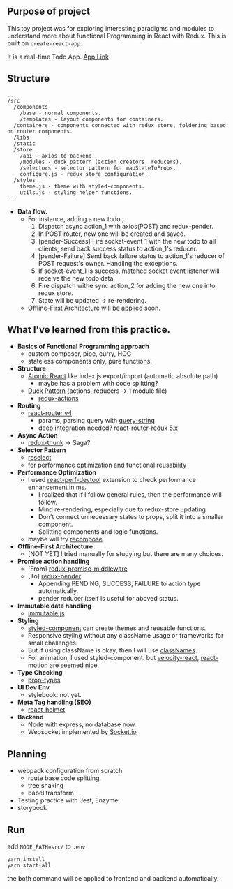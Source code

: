 ## Purpose of project

This toy project was for exploring interesting paradigms and modules to understand more about functional Programming in React with Redux. This is built on `create-react-app`.

It is a real-time Todo App.
[App Link](getConcurrent)

## Structure
```
...
/src
  /components
    /base - normal components.
    /templates - layout components for containers.
  /containers - components connected with redux store, foldering based on router components.
  /libs
  /static
  /store
    /api - axios to backend.
    /modules - duck pattern (action creators, reducers).
    /selectors - selector pattern for mapStateToProps.
    configure.js - redux store configuration.
  /styles
    theme.js - theme with styled-components.
    utils.js - styling helper functions.
...
```
- **Data flow.**
  - For instance, adding a new todo ;
    1. Dispatch async action_1 with axios(POST) and redux-pender.
    2. In POST router, new one will be created and saved.
      1. [pender-Success] Fire socket-event_1 with the new todo to all clients, send back success status to action_1's reducer.
      2. [pender-Failure] Send back failure status to action_1's reducer of POST request's owner. Handling the exceptions.
    3. If socket-event_1 is success, matched socket event listener will receive the new todo data.
    4. Fire dispatch withe sync action_2 for adding the new one into redux store.
    5. State will be updated -> re-rendering.
  - Offline-First Architecture will be applied soon.


## What I've learned from this practice.

- **Basics of Functional Programming approach**
  - custom composer, pipe, curry, HOC
  - stateless components only, pure functions.
- **Structure**
  - [Atomic React](https://arc.js.org/) like index.js export/import (automatic absolute path)
    - maybe has a problem with code splitting?
  - [Duck Pattern](https://github.com/erikras/ducks-modular-redux) (actions, reducers -> 1 module file)
    - [redux-actions](https://github.com/reduxactions/redux-actions)
- **Routing**
  - [react-router v4](https://reacttraining.com/react-router/web/guides/quick-start)
    - params, parsing query with [query-string](https://github.com/sindresorhus/query-string)
    - deep integration needed? [react-router-redux 5.x ](https://github.com/reacttraining/react-router/tree/master/packages/react-router-redux)
- **Async Action**
  - [redux-thunk](https://github.com/gaearon/redux-thunk) -> Saga?
- **Selector Pattern**
  - [reselect](https://github.com/reactjs/reselect)
  - for performance optimization and functional reusability
- **Performance Optimization**
  - I used [react-perf-devtool](https://github.com/nitin42/react-perf-devtool/blob/master/README.md) extension to check performance enhancement in ms.
    - I realized that if I follow general rules, then the performance will follow.
    - Mind re-rendering, especially due to redux-store updating
    - Don't connect unnecessary states to props, split it into a smaller component.
    - Splitting components and logic functions.
  - maybe will try [recompose](https://github.com/acdlite/recompose)
- **Offline-First Architecture**
  - [NOT YET] I tried manually for studying but there are many choices.
- **Promise action handling**
  - [From] [redux-promise-middleware](https://github.com/pburtchaell/redux-promise-middleware)
  - [To] [redux-pender](https://github.com/velopert/redux-pender)
    - Appending PENDING, SUCCESS, FAILURE to action type automatically.
    - pender reducer itself is useful for aboved status.
- **Immutable data handling**
  - [immutable.js](https://facebook.github.io/immutable-js/)
- **Styling**
  - [styled-component](https://www.styled-components.com/) can create themes and reusable functions.
  - Responsive styling without any className usage or frameworks for small challenges.
  - But if using className is okay, then I will use [classNames](https://www.npmjs.com/package/classnames).
  - For animation, I used styled-component. but [velocity-react](https://github.com/google-fabric/velocity-react), [react-motion](https://github.com/chenglou/react-motion) are seemed nice.
- **Type Checking**
  - [prop-types](https://www.npmjs.com/package/prop-types)
- **UI Dev Env**
  - stylebook: not yet.
- **Meta Tag handling (SEO)**
  - [react-helmet](https://github.com/nfl/react-helmet)
- **Backend**
  - Node with express, no database now.
  - Websocket implemented by [Socket.io](https://socket.io/)

## Planning
- webpack configuration from scratch
  - route base code splitting.
  - tree shaking
  - babel transform
- Testing practice with Jest, Enzyme
- storybook

## Run

add `NODE_PATH=src/` to `.env`

```
yarn install
yarn start-all
```

the both command will be applied to frontend and backend automatically.
